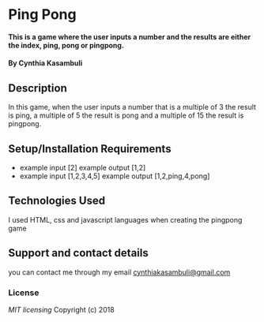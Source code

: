 # Ping Pong
#### This is a game where the user inputs a number and the results are either the index, ping, pong or pingpong.
#### By **Cynthia Kasambuli**
## Description
In this game, when the user inputs a number that is a multiple of 3 the result is ping, a multiple of 5 the result is pong and a multiple of 15 the result is pingpong.
## Setup/Installation Requirements
* example input [2]
  example output [1,2]
* example input [1,2,3,4,5]
  example output [1,2,ping,4,pong]
## Technologies Used
I used HTML, css and javascript languages when creating the pingpong game
## Support and contact details
you can contact me through my email cynthiakasambuli@gmail.com
### License
*MIT licensing*
Copyright (c) 2018
